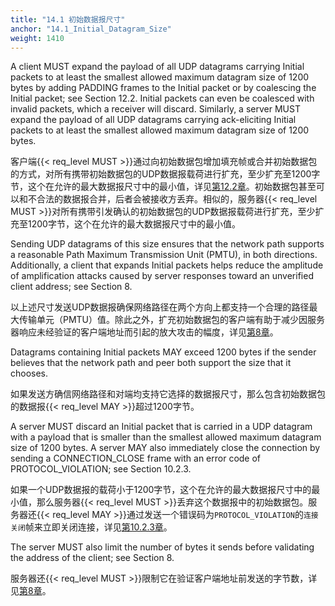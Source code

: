 ```yaml
---
title: "14.1 初始数据报尺寸"
anchor: "14.1_Initial_Datagram_Size"
weight: 1410
---
```


A client MUST expand the payload of all UDP datagrams carrying Initial packets to at least the smallest allowed maximum datagram size of 1200 bytes by adding PADDING frames to the Initial packet or by coalescing the Initial packet; see Section 12.2. Initial packets can even be coalesced with invalid packets, which a receiver will discard. Similarly, a server MUST expand the payload of all UDP datagrams carrying ack-eliciting Initial packets to at least the smallest allowed maximum datagram size of 1200 bytes.

客户端{{< req_level MUST >}}通过向初始数据包增加填充帧或合并初始数据包的方式，对所有携带初始数据包的UDP数据报载荷进行扩充，至少扩充至1200字节，这个在允许的最大数据报尺寸中的最小值，详见[第12.2章]()。初始数据包甚至可以和不合法的数据报合并，后者会被接收方丢弃。相似的，服务器{{< req_level MUST >}}对所有携带引发确认的初始数据包的UDP数据报载荷进行扩充，至少扩充至1200字节，这个在允许的最大数据报尺寸中的最小值。

Sending UDP datagrams of this size ensures that the network path supports a reasonable Path Maximum Transmission Unit (PMTU), in both directions. Additionally, a client that expands Initial packets helps reduce the amplitude of amplification attacks caused by server responses toward an unverified client address; see Section 8.

以上述尺寸发送UDP数据报确保网络路径在两个方向上都支持一个合理的路径最大传输单元（PMTU）值。除此之外，扩充初始数据包的客户端有助于减少因服务器响应未经验证的客户端地址而引起的放大攻击的幅度，详见[第8章]()。

Datagrams containing Initial packets MAY exceed 1200 bytes if the sender believes that the network path and peer both support the size that it chooses.

如果发送方确信网络路径和对端均支持它选择的数据报尺寸，那么包含初始数据包的数据报{{< req_level MAY >}}超过1200字节。

A server MUST discard an Initial packet that is carried in a UDP datagram with a payload that is smaller than the smallest allowed maximum datagram size of 1200 bytes. A server MAY also immediately close the connection by sending a CONNECTION_CLOSE frame with an error code of PROTOCOL_VIOLATION; see Section 10.2.3.

如果一个UDP数据报的载荷小于1200字节，这个在允许的最大数据报尺寸中的最小值，那么服务器{{< req_level MUST >}}丢弃这个数据报中的初始数据包。服务器还{{< req_level MAY >}}通过发送一个错误码为`PROTOCOL_VIOLATION`的`连接关闭`帧来立即关闭连接，详见[第10.2.3章]()。

The server MUST also limit the number of bytes it sends before validating the address of the client; see Section 8.

服务器还{{< req_level MUST >}}限制它在验证客户端地址前发送的字节数，详见[第8章]()。
